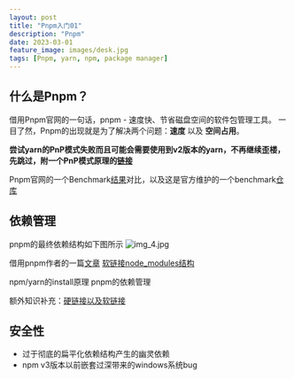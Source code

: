 ```yaml
---
layout: post
title: "Pnpm入门01"
description: "Pnpm"
date: 2023-03-01
feature_image: images/desk.jpg
tags: [Pnpm, yarn, npm, package manager]
---
```


## 什么是Pnpm？

借用Pnpm官网的一句话，pnpm - 速度快、节省磁盘空间的软件包管理工具。
一目了然，Pnpm的出现就是为了解决两个问题：**速度** 以及 **空间占用**。


**尝试yarn的PnP模式失败而且可能会需要使用到v2版本的yarn，不再继续歪楼，先跳过，附一个PnP模式原理的[链接](https://loveky.github.io/2019/02/11/yarn-pnp/)**

Pnpm官网的一个Benchmark[结果](https://pnpm.io/benchmarks)对比，以及这是官方维护的一个benchmark[仓库](https://github.com/pnpm/benchmarks-of-javascript-package-managers)

## 依赖管理

pnpm的最终依赖结构如下图所示
![img_4.jpg](https://www.pnpm.cn/assets/images/node-modules-structure-8ab301ddaed3b7530858b233f5b3be57.jpg)

借用pnpm作者的一篇[文章](https://www.pnpm.cn/blog/2020/05/27/flat-node-modules-is-not-the-only-way)
[软链接node_modules结构](https://pnpm.io/symlinked-node-modules-structure)

npm/yarn的install原理
pnpm的依赖管理

额外知识补充：[硬链接以及软链接](https://zhuanlan.zhihu.com/p/442133074)


## 安全性
- 过于彻底的扁平化依赖结构产生的幽灵依赖
- npm v3版本以前嵌套过深带来的windows系统bug
 
